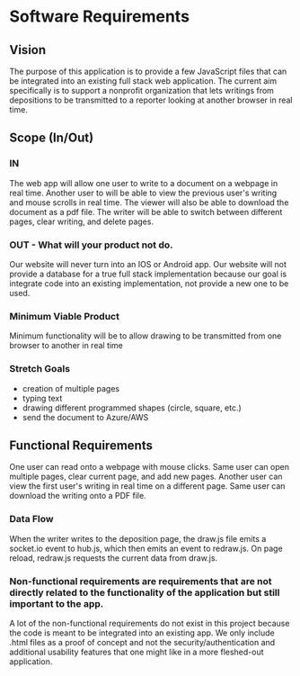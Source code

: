 # Software Requirements

## Vision

The purpose of this application is to provide a few JavaScript files that can be integrated into an existing full stack web application. The current aim specifically is to support a nonprofit organization that lets writings from depositions to be transmitted to a reporter looking at another browser in real time.

## Scope (In/Out)

### IN

The web app will allow one user to write to a document on a webpage in real time.
Another user to will be able to view the previous user's writing and mouse scrolls in real time.
The viewer will also be able to download the document as a pdf file.
The writer will be able to switch between different pages, clear writing, and delete pages. 

### OUT - What will your product not do.

Our website will never turn into an IOS or Android app.
Our website will not provide a database for a true full stack implementation because our goal is integrate code into an existing implementation, not provide a new one to be used.

### Minimum Viable Product

Minimum functionality will be to allow drawing to be transmitted from one browser to another in real time

### Stretch Goals

- creation of multiple pages
- typing text 
- drawing different programmed shapes (circle, square, etc.)
- send the document to Azure/AWS

## Functional Requirements

One user can read onto a webpage with mouse clicks.
Same user can open multiple pages, clear current page, and add new pages.
Another user can view the first user's writing in real time on a different page.
Same user can download the writing onto a PDF file.

### Data Flow

When the writer writes to the deposition page, the draw.js file emits a socket.io event to hub.js, which then emits an event to redraw.js. On page reload, redraw.js requests the current data from draw.js.

### Non-functional requirements are requirements that are not directly related to the functionality of the application but still important to the app.

A lot of the non-functional requirements do not exist in this project because the code is meant to be integrated into an existing app. We only include .html files as a proof of concept and not the security/authentication and additional usability features that one might like in a more fleshed-out application.
